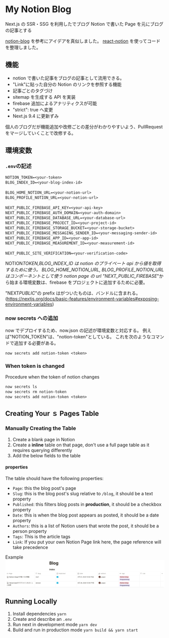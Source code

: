 # My Notion Blog

Next.js の SSR・SSG を利用したでブログ
Notion で書いた Page を元にブログの記事とする

[notion-blog](https://github.com/ijjk/notion-blog) を参考にアイデアを真似しました。
[react-notion](https://github.com/splitbee/react-notion) を使ってコードを整理しました。

## 機能

- notion で書いた記事をブログの記事として流用できる。
- "Link"に貼った自分の Notion のリンクを参照する機能
- 記事ごとのタグづけ
- sitemap を生成する API を実装
- firebase 追加によるアナリティクスが可能
- "strict": true へ変更
- Next.js 9.4 に更新ずみ

個人のブログだが機能追加や改修ごとの差分がわかりやすいよう、PullRequest をマージしていくことで改修する。

## 環境変数

### `.env`の記述

```
NOTION_TOKEN=<your-token>
BLOG_INDEX_ID=<your-blog-index-id>

BLOG_HOME_NOTION_URL=<your-notion-url>
BLOG_PROFILE_NOTION_URL=<your-notion-url>

NEXT_PUBLIC_FIREBASE_API_KEY=<your-api-key>
NEXT_PUBLIC_FIREBASE_AUTH_DOMAIN=<your-auth-domain>
NEXT_PUBLIC_FIREBASE_DATABASE_URL=<your-database-url>
NEXT_PUBLIC_FIREBASE_PROJECT_ID=<your-project-id>
NEXT_PUBLIC_FIREBASE_STORAGE_BUCKET=<your-storage-bucket>
NEXT_PUBLIC_FIREBASE_MESSAGING_SENDER_ID=<your-messaging-sender-id>
NEXT_PUBLIC_FIREBASE_APP_ID=<your-app-id>
NEXT_PUBLIC_FIREBASE_MEASUREMENT_ID=<your-measurement-id>

NEXT_PUBLIC_SITE_VERIFICATION=<your-verification-code>
```

NOTION*TOKEN,BLOG_INDEX_ID は notion のプライベート api から値を取得するために使う。
BLOG_HOME_NOTION_URL, BLOG_PROFILE_NOTION_URL はコンポーネントとして使う notion page の url
"NEXT_PUBLIC_FIREBASE*"から始まる環境変数は、firebase をプロジェクトに追加するために必要。

"NEXT*PUBLIC*"の prefix はがついたものは、バンドルに含まれる。
(https://nextjs.org/docs/basic-features/environment-variables#exposing-environment-variables)

### now secrets への追加

now でデプロイするため、now.json の記述が環境変数と対応する。
例えば"NOTION_TOKEN"は、"notion-token"としている。
これを次のようなコマンドで追加する必要がある。

```
now secrets add notion-token <token>
```

### When token is changed

Procedure when the token of notion changes

```
now secrets ls
now secrets rm notion-token
now secrets add notion-token <token>
```

## Creating Your ｓ Pages Table

### Manually Creating the Table

1. Create a blank page in Notion
2. Create a **inline** table on that page, don't use a full page table as it requires querying differently
3. Add the below fields to the table

#### properties

The table should have the following properties:

- `Page`: this the blog post's page
- `Slug`: this is the blog post's slug relative to `/blog`, it should be a text property
- `Published`: this filters blog posts in **production**, it should be a checkbox property
- `Date`: this is when the blog post appears as posted, it should be a date property
- `Authors`: this is a list of Notion users that wrote the post, it should be a person property
- `Tags`: This is the article tags
- `Link`: If you put your own Notion Page link here, the page reference will take precedence

Example
![Example Blog Posts Table](./public/table-view.png)

## Running Locally

1. Install dependencies `yarn`
2. Create and describe an `.env`
3. Run next in development mode `yarn dev`
4. Build and run in production mode `yarn build && yarn start`
